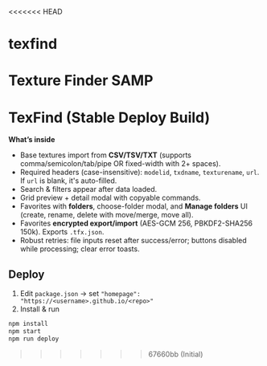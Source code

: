 <<<<<<< HEAD
# texfind
Texture Finder SAMP
=======
# TexFind (Stable Deploy Build)

**What’s inside**
- Base textures import from **CSV/TSV/TXT** (supports comma/semicolon/tab/pipe OR fixed-width with 2+ spaces).
- Required headers (case-insensitive): `modelid`, `txdname`, `texturename`, `url`. If `url` is blank, it's auto-filled.
- Search & filters appear after data loaded.
- Grid preview + detail modal with copyable commands.
- Favorites with **folders**, choose-folder modal, and **Manage folders** UI (create, rename, delete with move/merge, move all).
- Favorites **encrypted export/import** (AES-GCM 256, PBKDF2-SHA256 150k). Exports `.tfx.json`.
- Robust retries: file inputs reset after success/error; buttons disabled while processing; clear error toasts.

## Deploy
1) Edit `package.json` → set `"homepage": "https://<username>.github.io/<repo>"`  
2) Install & run
```bash
npm install
npm start
npm run deploy
```
>>>>>>> 67660bb (Initial)
